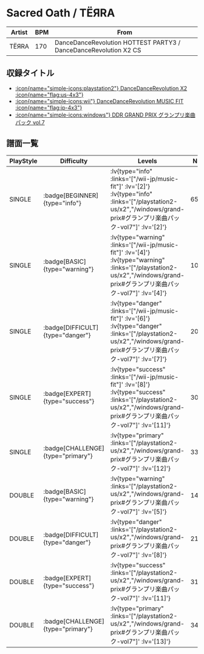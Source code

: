 # Sacred Oath / TЁЯRA

|Artist|BPM|From|
|------|---|----|
|TЁЯRA|170|DanceDanceRevolution HOTTEST PARTY3 / DanceDanceRevolution X2 CS|

## 収録タイトル

- [ :icon{name="simple-icons:playstation2"} DanceDanceRevolution X2 :icon{name="flag:us-4x3"} ](/playstation2-us/x2)
- [ :icon{name="simple-icons:wii"} DanceDanceRevolution MUSIC FIT :icon{name="flag:jp-4x3"} ](/wii-jp/music-fit)
- [ :icon{name="simple-icons:windows"} DDR GRAND PRIX グランプリ楽曲パック vol.7](/windows/grand-prix#グランプリ楽曲パック-vol7)

## 譜面一覧

|PlayStyle|Difficulty|Levels|Notes|Movie|
|---------|----------|------|-----|-----|
|SINGLE| :badge[BEGINNER]{type="info"} | :lv{type="info" :links='["/wii-jp/music-fit"]' :lv='[2]'}  :lv{type="info" :links='["/playstation2-us/x2","/windows/grand-prix#グランプリ楽曲パック-vol7"]' :lv='[2]'} |65/0||
|SINGLE| :badge[BASIC]{type="warning"} | :lv{type="warning" :links='["/wii-jp/music-fit"]' :lv='[4]'}  :lv{type="warning" :links='["/playstation2-us/x2","/windows/grand-prix#グランプリ楽曲パック-vol7"]' :lv='[4]'} |107/16||
|SINGLE| :badge[DIFFICULT]{type="danger"} | :lv{type="danger" :links='["/wii-jp/music-fit"]' :lv='[6]'}  :lv{type="danger" :links='["/playstation2-us/x2","/windows/grand-prix#グランプリ楽曲パック-vol7"]' :lv='[7]'} |208/34||
|SINGLE| :badge[EXPERT]{type="success"} | :lv{type="success" :links='["/wii-jp/music-fit"]' :lv='[8]'}  :lv{type="success" :links='["/playstation2-us/x2","/windows/grand-prix#グランプリ楽曲パック-vol7"]' :lv='[11]'} |300/28||
|SINGLE| :badge[CHALLENGE]{type="primary"} | :lv{type="primary" :links='["/playstation2-us/x2","/windows/grand-prix#グランプリ楽曲パック-vol7"]' :lv='[12]'} |336/31||
|DOUBLE| :badge[BASIC]{type="warning"} | :lv{type="warning" :links='["/playstation2-us/x2","/windows/grand-prix#グランプリ楽曲パック-vol7"]' :lv='[5]'} |149/28||
|DOUBLE| :badge[DIFFICULT]{type="danger"} | :lv{type="danger" :links='["/playstation2-us/x2","/windows/grand-prix#グランプリ楽曲パック-vol7"]' :lv='[8]'} |214/30||
|DOUBLE| :badge[EXPERT]{type="success"} | :lv{type="success" :links='["/playstation2-us/x2","/windows/grand-prix#グランプリ楽曲パック-vol7"]' :lv='[11]'} |313/43||
|DOUBLE| :badge[CHALLENGE]{type="primary"} | :lv{type="primary" :links='["/playstation2-us/x2","/windows/grand-prix#グランプリ楽曲パック-vol7"]' :lv='[13]'} |347/38||

